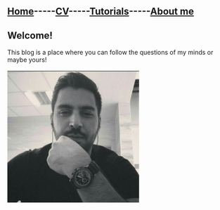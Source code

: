 ## [Home](README.md)-----[CV](cv.md)-----[Tutorials](Tutorials.md)-----[About me](guitBlog/aboutme.html)
## Welcome!
This blog is a place where you can follow the questions of my minds or maybe yours!
<br/>
<br/>
<img src="img/profile.jpg" width="300px" height="300px">
